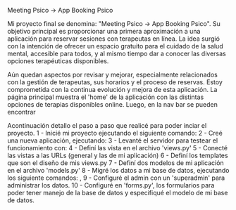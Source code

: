 Meeting Psico -> App Booking Psico

Mi proyecto final se denomina: "Meeting Psico -> App Booking Psico". Su objetivo principal es proporcionar una primera aproximación a una aplicación para reservar sesiones con terapeutas en línea. La idea surgió con la intención de ofrecer un espacio gratuito para el cuidado de la salud mental, accesible para todos, y al mismo tiempo dar a conocer las diversas opciones terapéuticas disponibles.

Aún quedan aspectos por revisar y mejorar, especialmente relacionados con la gestión de terapeutas, sus horarios y el proceso de reservas. Estoy comprometida con la continua evolución y mejora de esta aplicación.
La página principal muestra el 'home' de la aplicación con las distintas opciones de terapias disponibles online. Luego, en la nav bar se pueden encontrar 

Acontinuación detallo el paso a paso que realicé para poder inciar el proyecto.
1 - Inicié mi proyecto ejecutando el siguiente comando: <django-admin startproject Meetingpsico>
2 - Creé una nueva aplicación, ejecutando: <python manage.py startapp>
3 - Levanté el servidor para testear el funcionamiento con: <python manage.py runserver>
4 - Definí las vista en el archivo 'views.py'
5 - Conecté las vistas a las URLs (general y las de mi aplicación)
6 - Definí los templates que son el diseño de mis views.py
7 - Definí dos modelos de mi aplicación en el archivo 'models.py'
8 - Migré los datos a mi base de datos, ejecutando los siguiente comandos: <python manage.py makemigrations>, <python manage.py migrate>
9 - Configuré el admin con un 'superadmin' para administrar los datos.
10 - Configuré en 'forms.py', los formularios para poder tener manejo de la base de datos y especifiqué el modelo de mi base de datos.

